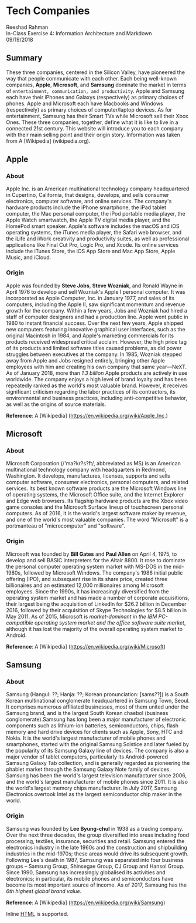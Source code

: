 # Tech Companies

Reeshad Rahman  
In-Class Exercise 4: Information Architecture and Markdown  
09/19/2018  

## Summary 

These three companies, centered in the Silicon Valley, have pioneered the way that people communicate with each other. Each being well-known companies, **Apple**, **Microsoft**, and **Samsung** dominate the market in terms of `entertainment, communication, and productivity`. Apple and Samsung each have their iPhones and Galaxys (respectively) as primary choices of phones. Apple and Microsoft each have Macbooks and Windows (respectively) as primary choices of computer/laptop devices. As for entertainment, Samsung has their Smart TVs while Microsoft sell their Xbox Ones. These three companies, together, define what it is like to live in a connected 21st century. This website will introduce you to each company with their main selling point and their origin story. Information was taken from A [Wikipedia] (wikipedia.org).

## Apple

### About
Apple Inc. is an American multinational technology company headquartered in Cupertino, California, that designs, develops, and sells consumer electronics, computer software, and online services. The company's hardware products include the iPhone smartphone, the iPad tablet computer, the Mac personal computer, the iPod portable media player, the Apple Watch smartwatch, the Apple TV digital media player, and the HomePod smart speaker. Apple's software includes the macOS and iOS operating systems, the iTunes media player, the Safari web browser, and the iLife and iWork creativity and productivity suites, as well as professional applications like Final Cut Pro, Logic Pro, and Xcode. Its online services include the iTunes Store, the iOS App Store and Mac App Store, Apple Music, and iCloud.

### Origin
Apple was founded by **Steve Jobs**, **Steve Wozniak**, and Ronald Wayne in April 1976 to develop and sell Wozniak's Apple I personal computer. It was incorporated as Apple Computer, Inc. in January 1977, and sales of its computers, including the Apple II, saw significant momentum and revenue growth for the company. Within a few years, Jobs and Wozniak had hired a staff of computer designers and had a production line. Apple went public in 1980 to instant financial success. Over the next few years, Apple shipped new computers featuring innovative graphical user interfaces, such as the original Macintosh in 1984, and Apple's marketing commercials for its products received widespread critical acclaim. However, the high price tag of its products and limited software titles caused problems, as did power struggles between executives at the company. In 1985, Wozniak stepped away from Apple and Jobs resigned entirely, bringing other Apple employees with him and creating his own company that same year—NeXT. As of January 2018, more than _1.3 billion_ Apple products are actively in use worldwide. The company enjoys a high level of brand loyalty and has been repeatedly ranked as the world's most valuable brand. However, it receives significant criticism regarding the labor practices of its contractors, its environmental and business practices, including anti-competitive behavior, as well as the origins of source materials.

**Reference**: A [Wikipedia] (https://en.wikipedia.org/wiki/Apple_Inc.)

## Microsoft

### About
Microsoft Corporation (/'ma?kr?s?ft/, abbreviated as MS) is an American multinational technology company with headquarters in Redmond, Washington. It develops, manufactures, licenses, supports and sells computer software, consumer electronics, personal computers, and related services. Its best known software products are the Microsoft Windows line of operating systems, the Microsoft Office suite, and the Internet Explorer and Edge web browsers. Its flagship hardware products are the Xbox video game consoles and the Microsoft Surface lineup of touchscreen personal computers. As of 2016, it is the world's largest software maker by revenue, and one of the world's most valuable companies. The word "Microsoft" is a portmanteau of "microcomputer" and "software".

### Origin
Microsoft was founded by **Bill Gates** and **Paul Allen** on April 4, 1975, to develop and sell BASIC interpreters for the Altair 8800. It rose to dominate the personal computer operating system market with MS-DOS in the mid-1980s, followed by Microsoft Windows. The company's 1986 initial public offering (IPO), and subsequent rise in its share price, created three billionaires and an estimated 12,000 millionaires among Microsoft employees. Since the 1990s, it has increasingly diversified from the operating system market and has made a number of corporate acquisitions, their largest being the acquisition of LinkedIn for $26.2 billion in December 2016, followed by their acquisition of Skype Technologies for $8.5 billion in May 2011. As of 2015, Microsoft is _market-dominant in the IBM PC-compatible operating system market and the office software suite market_, although it has lost the majority of the overall operating system market to Android.

**Reference**: A [Wikipedia] (https://en.wikipedia.org/wiki/Microsoft)

## Samsung

### About
Samsung (Hangul: ??; Hanja: ??; Korean pronunciation: [sams??]) is a South Korean multinational conglomerate headquartered in Samsung Town, Seoul. It comprises numerous affiliated businesses, most of them united under the Samsung brand, and is the largest South Korean chaebol (business conglomerate).Samsung has long been a major manufacturer of electronic components such as lithium-ion batteries, semiconductors, chips, flash memory and hard drive devices for clients such as Apple, Sony, HTC and Nokia. It is the world's largest manufacturer of mobile phones and smartphones, started with the original Samsung Solstice and later fueled by the popularity of its Samsung Galaxy line of devices. The company is also a major vendor of tablet computers, particularly its Android-powered Samsung Galaxy Tab collection, and is generally regarded as pioneering the phablet market through the Samsung Galaxy Note family of devices. Samsung has been the world's largest television manufacturer since 2006, and the world's largest manufacturer of mobile phones since 2011. It is also the world's largest memory chips manufacturer. In July 2017, Samsung Electronics overtook Intel as the largest semiconductor chip maker in the world.

### Origin
Samsung was founded by **Lee Byung-chul** in 1938 as a trading company. Over the next three decades, the group diversified into areas including food processing, textiles, insurance, securities and retail. Samsung entered the electronics industry in the late 1960s and the construction and shipbuilding industries in the mid-1970s; these areas would drive its subsequent growth. Following Lee's death in 1987, Samsung was separated into four business groups – Samsung Group, Shinsegae Group, CJ Group and Hansol Group. Since 1990, Samsung has increasingly globalised its activities and electronics; in particular, its mobile phones and semiconductors have become its most important source of income. As of 2017, Samsung has the _6th highest global brand value_.

**Reference**: A [Wikipedia] (https://en.wikipedia.org/wiki/Samsung)

Inline <abbr title="Hypertext Markup Language">HTML</abbr> is supported.
